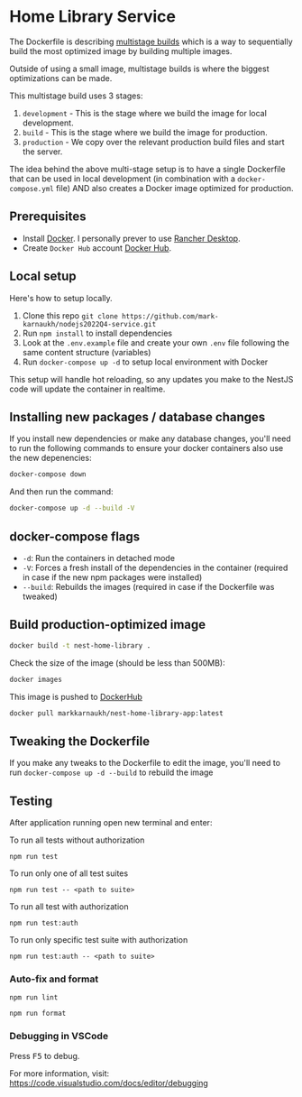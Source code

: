 # Home Library Service

The Dockerfile is describing [multistage builds](https://earthly.dev/blog/docker-multistage/) which is a way to sequentially build the most optimized image by building multiple images.

Outside of using a small image, multistage builds is where the biggest optimizations can be made.

This multistage build uses 3 stages:

1. `development` - This is the stage where we build the image for local development.
2. `build` - This is the stage where we build the image for production.
3. `production` - We copy over the relevant production build files and start the server.

The idea behind the above multi-stage setup is to have a single Dockerfile that can be used in local development (in combination with a `docker-compose.yml` file) AND also creates a Docker image optimized for production.

## Prerequisites

- Install [Docker](https://docs.docker.com/engine/install/). I personally prever to use [Rancher Desktop](https://rancherdesktop.io/).
- Create `Docker Hub` account [Docker Hub](https://hub.docker.com/).

## Local setup

Here's how to setup locally.

1. Clone this repo `git clone https://github.com/mark-karnaukh/nodejs2022Q4-service.git`
2. Run `npm install` to install dependencies
3. Look at the `.env.example` file and create your own `.env` file following the same content structure (variables)
4. Run `docker-compose up -d` to setup local environment with Docker

This setup will handle hot reloading, so any updates you make to the NestJS code will update the container in realtime. 

## Installing new packages / database changes

If you install new dependencies or make any database changes, you'll need to run the following commands to ensure your docker containers also use the new depenencies: 

```bash
docker-compose down
```

And then run the command:

```bash
docker-compose up -d --build -V
```

## docker-compose flags

- `-d`: Run the containers in detached mode
- `-V`: Forces a fresh install of the dependencies in the container (required in case if the new npm packages were installed)
- `--build`: Rebuilds the images (required in case if the Dockerfile was tweaked)

## Build production-optimized image

```bash
docker build -t nest-home-library .

```

Check the size of the image (should be less than 500MB):


```bash
docker images

```

This image is pushed to [DockerHub](https://hub.docker.com/repository/docker/markkarnaukh/nest-home-library-app/general)

```bash
docker pull markkarnaukh/nest-home-library-app:latest

```


## Tweaking the Dockerfile

If you make any tweaks to the Dockerfile to edit the image, you'll need to run `docker-compose up -d --build` to rebuild the image

## Testing

After application running open new terminal and enter:

To run all tests without authorization

```
npm run test
```

To run only one of all test suites

```
npm run test -- <path to suite>
```

To run all test with authorization

```
npm run test:auth
```

To run only specific test suite with authorization

```
npm run test:auth -- <path to suite>
```

### Auto-fix and format

```
npm run lint
```

```
npm run format
```

### Debugging in VSCode

Press <kbd>F5</kbd> to debug.

For more information, visit: https://code.visualstudio.com/docs/editor/debugging
